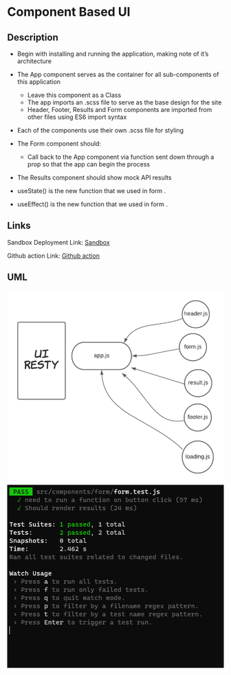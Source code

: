 
# Component Based UI



## Description

- Begin with installing and running the application, making note of it’s architecture

- The App component serves as the container for all sub-components of this application

  - Leave this component as a Class
  - The app imports an .scss file to serve as the base design for the site
  - Header, Footer, Results and Form components are imported from other files using ES6 import syntax

- Each of the components use their own .scss file for styling

- The Form component should:

  - Call back to the App component via function sent down through a prop so that the app can begin the process

- The Results component should show mock API results

- useState() is the new function that we used in form .

- useEffect() is the new function that we used in form .


## Links

Sandbox Deployment Link: [Sandbox](https://codesandbox.io/s/autumn-surf-g685b)


Github action  Link: [Github action](https://github.com/qusaiqeisi/resty/runs/3587305335)

## UML

![uml](img/uml.png)
![Test](img/rsty.PNG)
